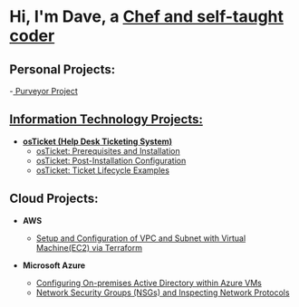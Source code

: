 <h1>Hi, I'm Dave, a <a href="https://www.linkedin.com/in/david-cuvin-83a6527a/">Chef and self-taught coder</a></h1>

<h2>Personal Projects:</h2>
  -<a href ="https://github.com/Dcuvin/purveyor_project"> Purveyor Project
<h2> Information Technology Projects:</h2>

- <b>osTicket (Help Desk Ticketing System)</b>
  - [osTicket: Prerequisites and Installation](https://github.com/Dcuvin/osticket-prereqs)
  - [osTicket: Post-Installation Configuration](https://github.com/Dcuvin/osTicket-Post-Installation-Setup)
  - [osTicket: Ticket Lifecycle Examples](https://github.com/Dcuvin/osTicket-Resolving-Tickets-in-a-Ticketing-System)

<h2>Cloud Projects:</h2>

- <b>AWS</b>
  - [Setup and Configuration of VPC and Subnet with Virtual Machine(EC2) via Terraform]()
  

- <b>Microsoft Azure</b>
  - [Configuring On-premises Active Directory within Azure VMs]()
  - [Network Security Groups (NSGs) and Inspecting Network Protocols]()
    

